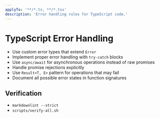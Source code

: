 ```yaml
---
applyTo: '**/*.ts, **/*.tsx'
description: 'Error handling rules for TypeScript code.'
---
```


# TypeScript Error Handling

- Use custom error types that extend `Error`
- Implement proper error handling with `try-catch` blocks
- Use `async/await` for asynchronous operations instead of raw promises
- Handle promise rejections explicitly
- Use `Result<T, E>` pattern for operations that may fail
- Document all possible error states in function signatures

## Verification

- `markdownlint --strict`
- `scripts/verify-all.sh`
